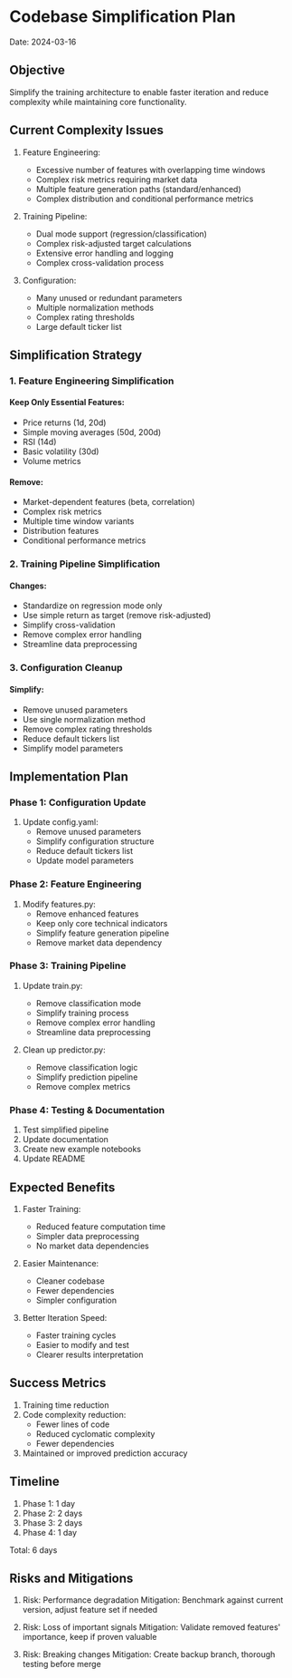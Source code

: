 # Codebase Simplification Plan
Date: 2024-03-16

## Objective
Simplify the training architecture to enable faster iteration and reduce complexity while maintaining core functionality.

## Current Complexity Issues
1. Feature Engineering:
   - Excessive number of features with overlapping time windows
   - Complex risk metrics requiring market data
   - Multiple feature generation paths (standard/enhanced)
   - Complex distribution and conditional performance metrics

2. Training Pipeline:
   - Dual mode support (regression/classification)
   - Complex risk-adjusted target calculations
   - Extensive error handling and logging
   - Complex cross-validation process

3. Configuration:
   - Many unused or redundant parameters
   - Multiple normalization methods
   - Complex rating thresholds
   - Large default ticker list

## Simplification Strategy

### 1. Feature Engineering Simplification
#### Keep Only Essential Features:
- Price returns (1d, 20d)
- Simple moving averages (50d, 200d)
- RSI (14d)
- Basic volatility (30d)
- Volume metrics

#### Remove:
- Market-dependent features (beta, correlation)
- Complex risk metrics
- Multiple time window variants
- Distribution features
- Conditional performance metrics

### 2. Training Pipeline Simplification
#### Changes:
- Standardize on regression mode only
- Use simple return as target (remove risk-adjusted)
- Simplify cross-validation
- Remove complex error handling
- Streamline data preprocessing

### 3. Configuration Cleanup
#### Simplify:
- Remove unused parameters
- Use single normalization method
- Remove complex rating thresholds
- Reduce default tickers list
- Simplify model parameters

## Implementation Plan

### Phase 1: Configuration Update
1. Update config.yaml:
   - Remove unused parameters
   - Simplify configuration structure
   - Reduce default tickers list
   - Update model parameters

### Phase 2: Feature Engineering
1. Modify features.py:
   - Remove enhanced features
   - Keep only core technical indicators
   - Simplify feature generation pipeline
   - Remove market data dependency

### Phase 3: Training Pipeline
1. Update train.py:
   - Remove classification mode
   - Simplify training process
   - Remove complex error handling
   - Streamline data preprocessing

2. Clean up predictor.py:
   - Remove classification logic
   - Simplify prediction pipeline
   - Remove complex metrics

### Phase 4: Testing & Documentation
1. Test simplified pipeline
2. Update documentation
3. Create new example notebooks
4. Update README

## Expected Benefits
1. Faster Training:
   - Reduced feature computation time
   - Simpler data preprocessing
   - No market data dependencies

2. Easier Maintenance:
   - Cleaner codebase
   - Fewer dependencies
   - Simpler configuration

3. Better Iteration Speed:
   - Faster training cycles
   - Easier to modify and test
   - Clearer results interpretation

## Success Metrics
1. Training time reduction
2. Code complexity reduction:
   - Fewer lines of code
   - Reduced cyclomatic complexity
   - Fewer dependencies
3. Maintained or improved prediction accuracy

## Timeline
1. Phase 1: 1 day
2. Phase 2: 2 days
3. Phase 3: 2 days
4. Phase 4: 1 day

Total: 6 days

## Risks and Mitigations
1. Risk: Performance degradation
   Mitigation: Benchmark against current version, adjust feature set if needed

2. Risk: Loss of important signals
   Mitigation: Validate removed features' importance, keep if proven valuable

3. Risk: Breaking changes
   Mitigation: Create backup branch, thorough testing before merge 